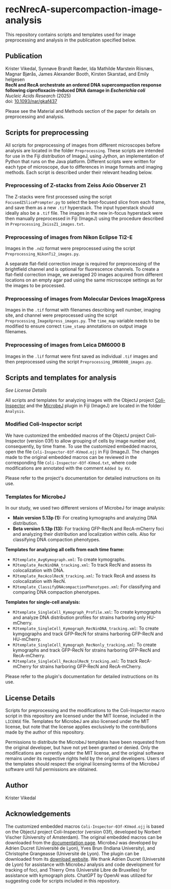 # recNrecA-supercompaction-image-analysis

This repository contains scripts and templates used for image preprocessing and analysis in the publication specified below.


## Publication

Krister Vikedal, Synnøve Brandt Ræder, Ida Mathilde Marstein Riisnæs, Magnar Bjørås, James Alexander Booth, Kirsten Skarstad, and Emily helgesen <br>
**RecN and RecA orchestrate an ordered DNA supercompaction response following ciprofloxacin-induced DNA damage in <i>Escherichia coli</i>**<br>
<i>Nucleic Acids Research</i> (2025)<br>
doi: [10.1093/nar/gkaf437](https://doi.org/10.1093/nar/gkaf437)

Please see the Material and Methods section of the paper for details on preprocessing and analysis. 


## Scripts for preprocessing

All scripts for preprocessing of images from different microscopes before analysis are located in the folder `Preprocessing`. These scripts are intended for use in the Fiji distribution of ImageJ, using Jython, an implementation of Python that runs on the Java platform. Different scripts were written for each type of microscope, due to differences in image formats and imaging methods. Each script is described under their relevant heading below. 

### Preprocessing of Z-stacks from Zeiss Axio Observer Z1

The Z-stacks were first processed using the script `FocusedZSlicePrompter.py` to select the best-focused slice from each frame, and save them as a new `.tif` hyperstack. The input hyperstack should ideally also be a `.tif` file. The images in the new in-focus hyperstack were then manually preprocessed in Fiji (ImageJ) using the procedure described in `Preprocessing_ZeissZ1_images.txt`. 

### Preprocessing of images from Nikon Eclipse Ti2-E

Images in the `.nd2` format were preprocessed using the script `Preprocessing_NikonTi2_images.py`.

A separate flat-field correction image is required for preprocessing of the brightfield channel and is optional for fluorescence channels. To create a flat-field correction image, we averaged 20 images acquired from different locations on an empty agar pad using the same microscope settings as for the images to be processed. 

### Preprocessing of images from Molecular Devices ImageXpress

Images in the `.tif` format with filenames describing well number, imaging site, and channel were preprocessed using the script `Preprocessing_ImageXpress_images.py`. The `time_map` variable needs to be modified to ensure correct `time_stamp` annotations on output image filenames. 

### Preprocessing of images from Leica DM6000 B

Images in the `.lif` format were first saved as individual `.tif` images and then preprocessed using the script `Preprocessing_DM6000B_images.py`.


## Scripts and templates for analysis

_See License Details_

All scripts and templates for analyzing images with the ObjectJ project [Coli-Inspector](https://sils.fnwi.uva.nl/bcb/objectj/examples/Coli-Inspector/Coli-Inspector-MD/coli-inspector.html) and the [MicrobeJ](https://www.microbej.com/) plugin in Fiji (ImageJ) are located in the folder `Analysis`. 

### Modified Coli-Inspector script

We have customized the embedded macros of the ObjectJ project Coli-Inspector (version 03f) to allow grouping of cells by image number and, consequently, by time frame. To use the customized embedded macros, open the file `Coli-Inspector-03f-KVmod.ojj` in Fiji (ImageJ). The changes made to the original embedded macros can be reviewed in the corresponding file `Coli-Inspector-03f-KVmod.txt`, where code modifications are annotated with the comment `Added by KV`.

Please refer to the project's documentation for detailed instructions on its use. 

### Templates for MicrobeJ

In our study, we used two different versions of MicrobeJ for image analysis: 
- **Main version 5.13p (1):** For creating kymographs and analyzing DNA distribution.
- **Beta version 5.13p (13):** For tracking GFP-RecN and RecA-mCherry foci and analyzing their distribution and localization within cells. Also for classifying DNA compaction phenotypes.

**Templates for analyzing all cells from each time frame:** 
- `MJtemplate_AvgKymograph.xml`: To create kymographs.
- `MJtemplate_RecNinDNA_tracking.xml`: To track RecN and assess its colocalization with DNA. 
- `MJtemplate_RecAcolRecN_tracking.xml`: To track RecA and assess its colocalization with RecN.
- `MJtemplate_ClassifyDNAcompactionPhenotypes.xml`: For classifying and comparing DNA compaction phenotypes.

**Templates for single-cell analysis:** 
- `MJtemplate_SingleCell_Kymograph_Profile.xml`: To create kymographs and analyze DNA distribution profiles for strains harboring only HU-mCherry. 
- `MJtemplate_SingleCell_Kymograph_RecNinDNA_tracking.xml`: To create kymgographs and track GFP-RecN for strains harboring GFP-RecN and HU-mCherry. 
- `MJtemplate_SingleCell_Kymograph_RecNonly_tracking.xml`: To create kymographs and track GFP-RecN for strains harboring GFP-RecN and RecA-mCherry.
- `MJtemplate_SingleCell_RecAcolRecN_tracking.xml`: To track RecA-mCherry for strains harboring GFP-RecN and RecA-mCherry.

Please refer to the plugin's documentation for detailed instructions on its use. 


## License Details

Scripts for preprocessing and the modifications to the Coli-Inspector macro script in this repository are licensed under the MIT license, included in the `LICENSE` file. Templates for MicrobeJ are also licensed under the MIT license, but note that the license applies exclusively to the contributions made by the author of this repository. 

Permissions to distribute the MicrobeJ templates have been requested from the original developer, but have not yet been granted or denied. Only the modifications are currently under the MIT license, and the original software remains under its respective rights held by the original developers. Users of the templates should respect the original licensing terms of the MicrobeJ software until full permissions are obtained. 

## Author

Krister Vikedal

## Acknowledgements

The customized embedded macros `Coli-Inspector-03f-KVmod.ojj` is based on the ObjectJ project Coli-Inspector (version 03f), developed by Norbert Vischer (University of Amsterdam). The original embedded macros can be downloaded from the [documentation page](https://sils.fnwi.uva.nl/bcb/objectj/examples/Coli-Inspector/Coli-Inspector-MD/coli-inspector.html). MicrobeJ was developed by Adrien Ducret (Université de Lyon), Yves Brun (Indiana University), and Christophe Grangeasse (Université de Lyon). The plugin can be downloaded from its [download website](https://www.microbej.com/download-2/). We thank Adrien Ducret (Université de Lyon) for assistance with MicrobeJ analysis and code development for tracking of foci, and Thierry Oms (Université Libre de Bruxelles) for assistance with kymograph plots. ChatGPT by OpenAI was utilized for suggesting code for scripts included in this repository.

